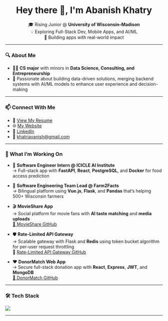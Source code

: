 <h1 align="center">Hey there 👋, I'm Abanish Khatry</h1>

<p align="center">
  🎓 Rising Junior @ <strong>University of Wisconsin–Madison</strong>  
  <br>
  💡 Exploring Full-Stack Dev, Mobile Apps, and AI/ML  
  <br>
  🌱 Building apps with real-world impact
</p>

---

### 🔍 About Me

- 🧑‍💻 **CS major** with minors in **Data Science, Consulting, and Entrepreneurship**
- 💬 Passionate about building data-driven solutions, merging backend systems with AI/ML models to enhance user experience and decision-making

---

### 📫 Connect With Me

- 📄 [View My Resume](https://drive.google.com/file/d/1kD30vKGAB50s2pcGGRhBCc8BK8E3COns/view?usp=sharing)
- 🌐 [My Website](https://abanishkhatry.vercel.app/)
- 🔗 [LinkedIn](https://linkedin.com/in/abanishkhatry)
- 📧 khatriavanish@gmail.com

---


### 🚀 What I’m Working On

- 🧠 **Software Engineer Intern @ ICICLE AI Institute**  
  → Full-stack app with **FastAPI**, **React**, **PostgreSQL**, and **Docker** for food access prediction

- 🌾 **Software Engineering Team Lead @ Farm2Facts**  
  → Bilingual platform using **Vue.js**, **Flask**, and **Pandas** that’s helping 500+ Wisconsin farmers

- 🎬 **MovieShare App**  
  → Social platform for movie fans with **AI taste matching** and **media uploads**  
  [🔗 MovieShare GitHub](https://github.com/abanishkhatry/movieshare)

- 🛡 **Rate-Limited API Gateway**  
  → Scalable gateway with Flask and **Redis** using token bucket algorithm for per-user request throttling  
  🔗 [Rate-Limited API Gateway GitHub](https://github.com/abanishkhatry/Rate-Limited-API-Gateway)

- ❤️ **DonorMatch Web App**  
  → Secure full-stack donation app with **React**, **Express**, **JWT**, and **MongoDB**  
  [🔗 DonorMatch GitHub](https://github.com/abanishkhatry/donormatch)

---

### 🛠️ Tech Stack

<p align="left">
  <img src="https://skillicons.dev/icons?i=java,python,cpp,js,ts,react,nodejs,express,flask,fastapi,postgres,mongodb,firebase,docker,html,css,figma,git" />
</p>

---

